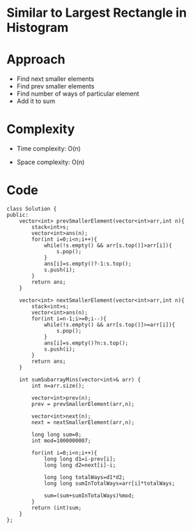 # Similar to Largest Rectangle in Histogram

# Approach 
<!-- Describe your approach to solving the problem. -->
- Find next smaller elements
- Find prev smaller elements
- Find number of ways of particular element
- Add it to sum

# Complexity
- Time complexity: O(n)
<!-- Add your time complexity here, e.g. $$O(n)$$ -->

- Space complexity: O(n)
<!-- Add your space complexity here, e.g. $$O(n)$$ -->

# Code
```
class Solution {
public:
    vector<int> prevSmallerElement(vector<int>arr,int n){
        stack<int>s;
        vector<int>ans(n);
        for(int i=0;i<n;i++){
            while(!s.empty() && arr[s.top()]>arr[i]){
                s.pop();
            }
            ans[i]=s.empty()?-1:s.top();
            s.push(i);
        }
        return ans;
    }

    vector<int> nextSmallerElement(vector<int>arr,int n){
        stack<int>s;
        vector<int>ans(n);
        for(int i=n-1;i>=0;i--){
            while(!s.empty() && arr[s.top()]>=arr[i]){
                s.pop();
            }
            ans[i]=s.empty()?n:s.top();
            s.push(i);
        }
        return ans;
    }

    int sumSubarrayMins(vector<int>& arr) {
        int n=arr.size();

        vector<int>prev(n); 
        prev = prevSmallerElement(arr,n);

        vector<int>next(n); 
        next = nextSmallerElement(arr,n);

        long long sum=0;
        int mod=1000000007;

        for(int i=0;i<n;i++){
            long long d1=i-prev[i];
            long long d2=next[i]-i;

            long long totalWays=d1*d2;
            long long sumInTotalWays=arr[i]*totalWays;

            sum=(sum+sumInTotalWays)%mod;
        }
        return (int)sum;
    }
};
```
